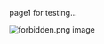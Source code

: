 page1 for testing...

![forbidden.png](https://docs-api-qa.cloudlabs.ai/repos/raw.githubusercontent.com/AzharSpektra/samplerepo/main/images/forbidden.png?token=8b2t1Sg45N8JBe8QNwBlyhJq)
image
<grouped-questions source="labguidepage001h0KW126F" />
